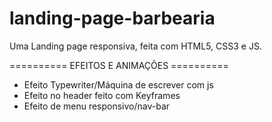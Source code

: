 # landing-page-barbearia
 Uma Landing page responsiva, feita com HTML5, CSS3 e JS.

========== EFEITOS E ANIMAÇÕES ==========

* Efeito Typewriter/Máquina de escrever com js
* Efeito no header feito com Keyframes
* Efeito de menu responsivo/nav-bar
